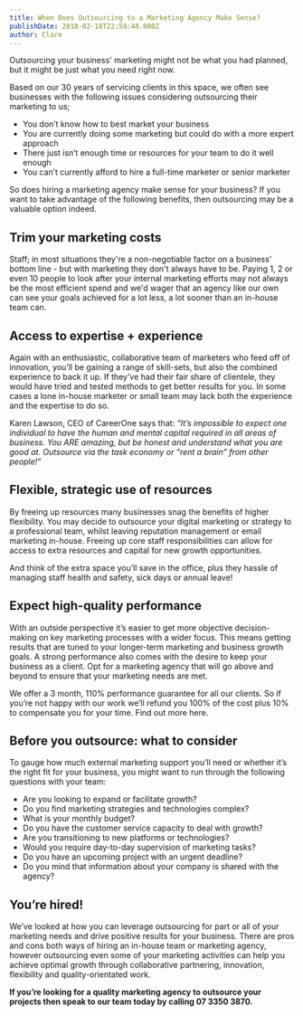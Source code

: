 ```yaml
---
title: When Does Outsourcing to a Marketing Agency Make Sense?
publishDate: 2018-02-18T22:59:48.000Z
author: Clare
---
```

Outsourcing your business' marketing might not be what you had planned, but it might be just what you need right now.

Based on our 30 years of servicing clients in this space, we often see businesses with the following issues considering outsourcing their marketing to us;

* You don’t know how to best market your business
* You are currently doing some marketing but could do with a more expert approach
* There just isn’t enough time or resources for your team to do it well enough
* You can’t currently afford to hire a full-time marketer or senior marketer 

So does hiring a marketing agency make sense for your business? If you want to take advantage of the following benefits, then outsourcing may be a valuable option indeed.

## Trim your marketing costs

Staff; in most situations they're a non-negotiable factor on a business' bottom line - but with marketing they don't always have to be. Paying 1, 2 or even 10 people to look after your internal marketing efforts may not always be the most efficient spend and we'd wager that an agency like our own can see your goals achieved for a lot less, a lot sooner than an in-house team can.

## Access to expertise + experience

Again with an enthusiastic, collaborative team of marketers who feed off of innovation, you’ll be gaining a range of skill-sets, but also the combined experience to back it up. If they’ve had their fair share of clientele, they would have tried and tested methods to get better results for you. In some cases a lone in-house marketer or small team may lack both the experience and the expertise to do so.

Karen Lawson, CEO of CareerOne says that: _“It’s impossible to expect one individual to have the human and mental capital required in all areas of business. You ARE amazing, but be honest and understand what you are good at. Outsource via the task economy or “rent a brain” from other people!”_

## Flexible, strategic use of resources

By freeing up resources many businesses snag the benefits of higher flexibility. You may decide to outsource your digital marketing or strategy to a professional team, whilst leaving reputation management or email marketing in-house. Freeing up core staff responsibilities can allow for access to extra resources and capital for new growth opportunities. 

And think of the extra space you’ll save in the office, plus they hassle of managing staff health and safety, sick days or annual leave!

## Expect high-quality performance

With an outside perspective it’s easier to get more objective decision-making on key marketing processes with a wider focus. This means getting results that are tuned to your longer-term marketing and business growth goals. A strong performance also comes with the desire to keep your business as a client. Opt for a marketing agency that will go above and beyond to ensure that your marketing needs are met.

We offer a 3 month, 110% performance guarantee for all our clients. So if you’re not happy with our work we’ll refund you 100% of the cost plus 10% to compensate you for your time. Find out more here.

## Before you outsource: what to consider

To gauge how much external marketing support you’ll need or whether it’s the right fit for your business, you might want to run through the following questions with your team:

* Are you looking to expand or facilitate growth?
* Do you find marketing strategies and technologies complex?
* What is your monthly budget?
* Do you have the customer service capacity to deal with growth?
* Are you transitioning to new platforms or technologies?
* Would you require day-to-day supervision of marketing tasks?
* Do you have an upcoming project with an urgent deadline?
* Do you mind that information about your company is shared with the agency?

## You’re hired!

We’ve looked at how you can leverage outsourcing for part or all of your marketing needs and drive positive results for your business. There are pros and cons both ways of hiring an in-house team or marketing agency, however outsourcing even some of your marketing activities can help you achieve optimal growth through collaborative partnering, innovation, flexibility and quality-orientated work.

**If you’re looking for a quality marketing agency to outsource your projects then speak to our team today by calling 07 3350 3870.**
